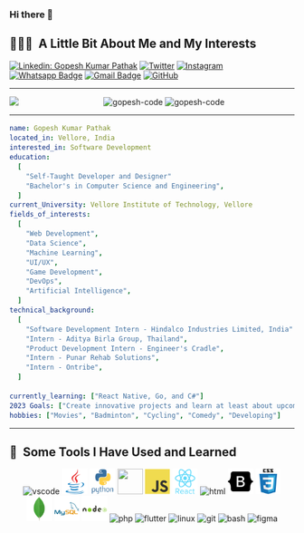 ### Hi there 👋

## 👨🏻‍💻 &nbsp;A Little Bit About Me and My Interests</h2>

<!--[![GitHub gopesh-code](https://img.shields.io/github/followers/gopesh-code?label=follow&style=social)](https://github.com/gopesh-code)
![GitHub stars](https://img.shields.io/github/stars/gopesh-code?style=social)-->
[![Linkedin: Gopesh Kumar Pathak](https://img.shields.io/badge/-Linkedin-blue?style=flat-square&logo=Linkedin&logoColor=white&link=https://www.linkedin.com/in/gopeshkumarpathak/)](https://www.linkedin.com/in/gopeshkumarpathak/)
[![Twitter](https://img.shields.io/badge/-Twitter-222222?style=flat-square&logo=twitter&logoColor=white&link=https://twitter.com/gopunuts/)](https://twitter.com/gopunuts/)
<a href="https://www.instagram.com/dontgopesh" target="_blank"><img src="https://img.shields.io/badge/Instagram-%23E4405F.svg?&style=flat-square&logo=instagram&logoColor=white" alt="Instagram"></a>
[![Whatsapp Badge](https://img.shields.io/badge/-Whatsapp-4CA143?style=flat-square&labelColor=4CA143&logo=whatsapp&logoColor=white&link=https://api.whatsapp.com/send?phone=+919719951595&text=gopesh)](https://api.whatsapp.com/send?phone=+919719951595&text=gopesh)
[![Gmail Badge](https://img.shields.io/badge/-Gmail-c14438?style=flat-square&logo=Gmail&logoColor=white&link=mailto:gopeshkumarpathak@gmail.com)](mailto:gopeshkumarpathak@gmail.com)
[![GitHub](https://img.shields.io/badge/-GitHub-181717?style=flat-square&logo=github&link=https://github.com/gopesh-code/)](https://github.com/gopesh-code/)

<!--
<div align="center" style="text-align:center">
    <a href="mailto:gopeshkumarpathak@gmail.com">
        <img src="https://img.shields.io/badge/-Gmail-EA4335?style=for-the-badge&logo=Gmail&logoColor=white" alt="Email">
    </a>
    <a href="https://www.linkedin.com/in/gopeshkumarpathak/">
        <img src="https://img.shields.io/badge/LinkedIn-0A66C2?style=for-the-badge&logo=linkedin&logoColor=white"
            alt="Gopesh's LinkedIn">
    </a>
 </div>
-->

<hr>
<img align="left" width="33%" src='https://github-readme-stats.vercel.app/api?username=gopesh-code&show_icons=true&theme=radical&count_private=true'/>
<img align="center" width="35%" src="https://github-readme-streak-stats.herokuapp.com?user=gopesh-code&count_private=true&theme=radical" alt="gopesh-code"/>
<img align="center" width="33%" src="https://github-readme-stats.vercel.app/api/top-langs/?username=gopesh-code&count_private=true&theme=radical&layout=compact" alt="gopesh-code"/>
<hr>

```yaml
name: Gopesh Kumar Pathak
located_in: Vellore, India
interested_in: Software Development
education:
  [
    "Self-Taught Developer and Designer"
    "Bachelor's in Computer Science and Engineering",
  ]
current_University: Vellore Institute of Technology, Vellore
fields_of_interests:
  [
    "Web Development",
    "Data Science",
    "Machine Learning",
    "UI/UX",
    "Game Development",
    "DevOps",
    "Artificial Intelligence",
  ]
technical_background:
  [
    "Software Development Intern - Hindalco Industries Limited, India"
    "Intern - Aditya Birla Group, Thailand",
    "Product Development Intern - Engineer's Cradle",
    "Intern - Punar Rehab Solutions",
    "Intern - Ontribe",
  ]
  
currently_learning: ["React Native, Go, and C#"]
2023 Goals: ["Create innovative projects and learn at least about upcoming technologies."]
hobbies: ["Movies", "Badminton", "Cycling", "Comedy", "Developing"]
```
<hr>

<h2> 🔭 &nbsp;Some Tools I Have Used and Learned</h2>
<p align="center">
<img src="https://cdn.jsdelivr.net/gh/devicons/devicon/icons/vscode/vscode-original.svg" alt="vscode" width="45" height="45"/>
<img src="https://raw.githubusercontent.com/devicons/devicon/master/icons/java/java-original.svg" alt="python" width="45" height="45" />
<img src="https://raw.githubusercontent.com/devicons/devicon/master/icons/python/python-original-wordmark.svg" alt="python" width="45" height="45" />
<img src="https://cdn.jsdelivr.net/gh/devicons/devicon/icons/cplusplus/cplusplus-original.svg" width="45" height="45"/>
<img src="https://raw.githubusercontent.com/devicons/devicon/master/icons/javascript/javascript-original.svg" alt="javascript" width="45" height="45" />
<img src="https://raw.githubusercontent.com/devicons/devicon/master/icons/react/react-original-wordmark.svg" alt="react" width="45" height="45" />
<img src="https://cdn.jsdelivr.net/gh/devicons/devicon/icons/html5/html5-original.svg" alt="html" width="45" height="45"/>
<img src="https://raw.githubusercontent.com/devicons/devicon/master/icons/bootstrap/bootstrap-plain.svg" alt="bootstrap" width="45" height="45" />
<img src="https://raw.githubusercontent.com/devicons/devicon/master/icons/css3/css3-original-wordmark.svg" alt="css3" width="45" height="45" />
<img src="https://raw.githubusercontent.com/devicons/devicon/master/icons/mongodb/mongodb-original.svg" alt="mongodb" width="45" height="45" />
<img src="https://raw.githubusercontent.com/devicons/devicon/master/icons/mysql/mysql-original-wordmark.svg" alt="mysql" width="45" height="45" />
<img src="https://raw.githubusercontent.com/devicons/devicon/master/icons/nodejs/nodejs-original-wordmark.svg" alt="nodejs" width="45" height="45" />
<img src="https://cdn.jsdelivr.net/gh/devicons/devicon/icons/php/php-original.svg" alt="php" width="45" height="45"/>
<img src="https://cdn.jsdelivr.net/gh/devicons/devicon/icons/flutter/flutter-original.svg" alt="flutter" width="45" height="45"/>
<img src="https://cdn.jsdelivr.net/gh/devicons/devicon/icons/linux/linux-original.svg" alt="linux" width="45" height="45"/>       
<img src="https://cdn.jsdelivr.net/gh/devicons/devicon/icons/git/git-original.svg" alt="git" width="45" height="45"/>
<img src="https://cdn.jsdelivr.net/gh/devicons/devicon/icons/bash/bash-original.svg" alt="bash" width="45" height="45"/>
<img src="https://cdn.jsdelivr.net/gh/devicons/devicon/icons/figma/figma-original.svg" alt="figma" width="45" height="45"/>   
</p>



